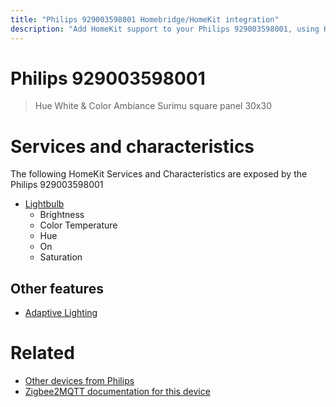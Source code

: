 ```yaml
---
title: "Philips 929003598001 Homebridge/HomeKit integration"
description: "Add HomeKit support to your Philips 929003598001, using Homebridge, Zigbee2MQTT and homebridge-z2m."
---
```

<!---
This file has been GENERATED using src/docgen/docgen.ts
DO NOT EDIT THIS FILE MANUALLY!
-->
# Philips 929003598001
> Hue White & Color Ambiance Surimu square panel 30x30


# Services and characteristics
The following HomeKit Services and Characteristics are exposed by
the Philips 929003598001

* [Lightbulb](../../light.md)
  * Brightness
  * Color Temperature
  * Hue
  * On
  * Saturation

## Other features
* [Adaptive Lighting](../../light.md)

# Related
* [Other devices from Philips](../index.md#philips)
* [Zigbee2MQTT documentation for this device](https://www.zigbee2mqtt.io/devices/929003598001.html)